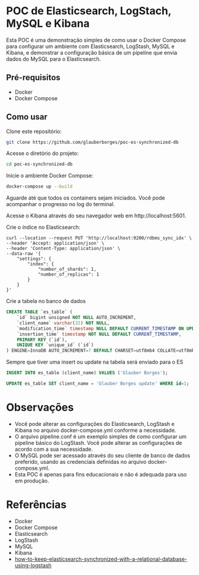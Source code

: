 # POC de Elasticsearch, LogStach, MySQL e Kibana

Esta POC é uma demonstração simples de como usar o Docker Compose para configurar um ambiente com Elasticsearch, LogStash, MySQL e Kibana, e demonstrar a configuração básica de um pipeline que envia dados do MySQL para o Elasticsearch.

## Pré-requisitos
* Docker
* Docker Compose

## Como usar

Clone este repositório:
```sh
git clone https://github.com/glauberborges/poc-es-synchronized-db
```


Acesse o diretório do projeto:
```sh
cd poc-es-synchronized-db
```

Inicie o ambiente Docker Compose:
```sh
docker-compose up --build
```
Aguarde até que todos os containers sejam iniciados. Você pode acompanhar o progresso no log do terminal.

Acesse o Kibana através do seu navegador web em http://localhost:5601.

Crie o índice no Elasticsearch:

```curl
curl --location --request PUT 'http://localhost:9200/rdbms_sync_idx' \
--header 'Accept: application/json' \
--header 'Content-Type: application/json' \
--data-raw '{
    "settings": {
        "index": {
            "number_of_shards": 1,
            "number_of_replicas": 1
        }
    }
}'
```

Crie a tabela no banco de dados
```sql
CREATE TABLE `es_table` (
    `id` bigint unsigned NOT NULL AUTO_INCREMENT,
    `client_name` varchar(32) NOT NULL,
    `modification_time` timestamp NULL DEFAULT CURRENT_TIMESTAMP ON UPDATE CURRENT_TIMESTAMP,
    `insertion_time` timestamp NOT NULL DEFAULT CURRENT_TIMESTAMP,
    PRIMARY KEY (`id`),
    UNIQUE KEY `unique_id` (`id`)
) ENGINE=InnoDB AUTO_INCREMENT=7 DEFAULT CHARSET=utf8mb4 COLLATE=utf8mb4_0900_ai_ci;
```


Sempre que tiver uma insert ou update na tabela será enviado para o ES
```sql
INSERT INTO es_table (client_name) VALUES ('Glauber Borges');

UPDATE es_table SET client_name = 'Glauber Borges update' WHERE id=1;
```

# Observações
* Você pode alterar as configurações do Elasticsearch, LogStash e Kibana no arquivo docker-compose.yml conforme a necessidade.
* O arquivo pipeline.conf é um exemplo simples de como configurar um pipeline básico do LogStash. Você pode alterar as configurações de acordo com a sua necessidade.
* O MySQL pode ser acessado através do seu cliente de banco de dados preferido, usando as credenciais definidas no arquivo docker-compose.yml. 
* Esta POC é apenas para fins educacionais e não é adequada para uso em produção.


# Referências
* Docker
* Docker Compose
* Elasticsearch
* LogStash
* MySQL
* Kibana
* [how-to-keep-elasticsearch-synchronized-with-a-relational-database-using-logstash](https://www.elastic.co/pt/blog/how-to-keep-elasticsearch-synchronized-with-a-relational-database-using-logstash)